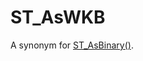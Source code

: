 # ST_AsWKB

A synonym for [ST_AsBinary()](/sql-statements-structure/geographic-geometric-features/wkb/st_asbinary).